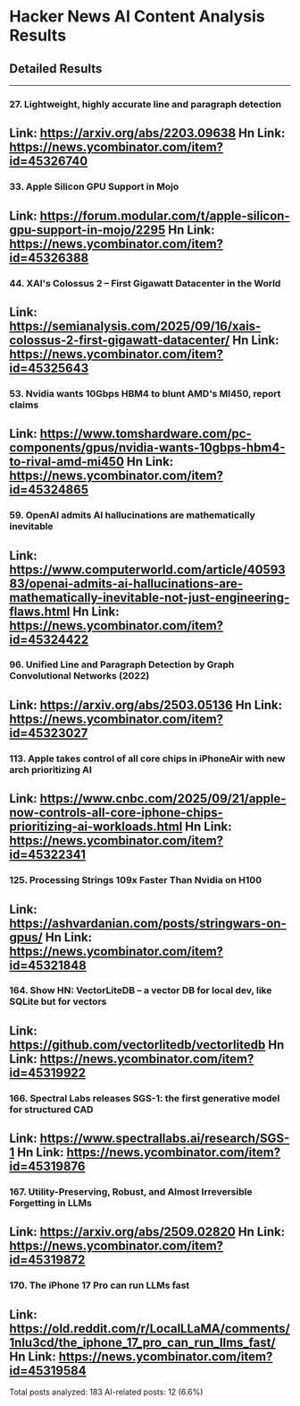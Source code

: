# Hacker News AI Content Analysis Results

## Detailed Results

------
### 27. Lightweight, highly accurate line and paragraph detection
Link: https://arxiv.org/abs/2203.09638
Hn Link: https://news.ycombinator.com/item?id=45326740
------
### 33. Apple Silicon GPU Support in Mojo
Link: https://forum.modular.com/t/apple-silicon-gpu-support-in-mojo/2295
Hn Link: https://news.ycombinator.com/item?id=45326388
------
### 44. XAI's Colossus 2 – First Gigawatt Datacenter in the World
Link: https://semianalysis.com/2025/09/16/xais-colossus-2-first-gigawatt-datacenter/
Hn Link: https://news.ycombinator.com/item?id=45325643
------
### 53. Nvidia wants 10Gbps HBM4 to blunt AMD's MI450, report claims
Link: https://www.tomshardware.com/pc-components/gpus/nvidia-wants-10gbps-hbm4-to-rival-amd-mi450
Hn Link: https://news.ycombinator.com/item?id=45324865
------
### 59. OpenAI admits AI hallucinations are mathematically inevitable
Link: https://www.computerworld.com/article/4059383/openai-admits-ai-hallucinations-are-mathematically-inevitable-not-just-engineering-flaws.html
Hn Link: https://news.ycombinator.com/item?id=45324422
------
### 96. Unified Line and Paragraph Detection by Graph Convolutional Networks (2022)
Link: https://arxiv.org/abs/2503.05136
Hn Link: https://news.ycombinator.com/item?id=45323027
------
### 113. Apple takes control of all core chips in iPhoneAir with new arch prioritizing AI
Link: https://www.cnbc.com/2025/09/21/apple-now-controls-all-core-iphone-chips-prioritizing-ai-workloads.html
Hn Link: https://news.ycombinator.com/item?id=45322341
------
### 125. Processing Strings 109x Faster Than Nvidia on H100
Link: https://ashvardanian.com/posts/stringwars-on-gpus/
Hn Link: https://news.ycombinator.com/item?id=45321848
------
### 164. Show HN: VectorLiteDB – a vector DB for local dev, like SQLite but for vectors
Link: https://github.com/vectorlitedb/vectorlitedb
Hn Link: https://news.ycombinator.com/item?id=45319922
------
### 166. Spectral Labs releases SGS-1: the first generative model for structured CAD
Link: https://www.spectrallabs.ai/research/SGS-1
Hn Link: https://news.ycombinator.com/item?id=45319876
------
### 167. Utility-Preserving, Robust, and Almost Irreversible Forgetting in LLMs
Link: https://arxiv.org/abs/2509.02820
Hn Link: https://news.ycombinator.com/item?id=45319872
------
### 170. The iPhone 17 Pro can run LLMs fast
Link: https://old.reddit.com/r/LocalLLaMA/comments/1nlu3cd/the_iphone_17_pro_can_run_llms_fast/
Hn Link: https://news.ycombinator.com/item?id=45319584
------
Total posts analyzed: 183
AI-related posts: 12 (6.6%)

